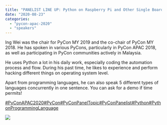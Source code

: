 ```yaml
---
title: "PANELIST LINE UP: Python on Raspberry Pi and Other Single Board Computers"
date: "2020-08-23"
categories:
  - "pycon-apac-2020"
  - "speakers"
---
```


Ing Wei was the chair for PyCon MY 2019 and the co-chair of PyCon MY 2018. He has spoken in various PyCons, particularly in PyCon APAC 2018, as well as participating in PyCon communities actively in Malaysia.

He uses Python a lot in his daily work, especially coding the automation process and flow. During his past time, he likes to experience and perform hacking different things on operating system level.

Apart from programming languages, he can also speak 5 different types of languages concurrently in one sentence. You can ask for a demo if time permits!

[#PyConAPAC2020](https://www.facebook.com/hashtag/pyconapac2020?__eep__=6&__tn__=*NK*F)[#PyCon](https://www.facebook.com/hashtag/pycon?__eep__=6&__tn__=*NK*F)[#PyConPanelTopic](https://www.facebook.com/hashtag/pyconpaneltopic?__eep__=6&__tn__=*NK*F)[#PyConPanelist](https://www.facebook.com/hashtag/pyconpanelist?__eep__=6&__tn__=*NK*F)[#Python](https://www.facebook.com/hashtag/python?__eep__=6&__tn__=*NK*F)[#PythonProgrammingLanguage](https://www.facebook.com/hashtag/pythonprogramminglanguage?__eep__=6&__tn__=*NK*F)

![](/archived-images/117719351_617569555618713_5227482689137633985_o.jpg?w=1024)
